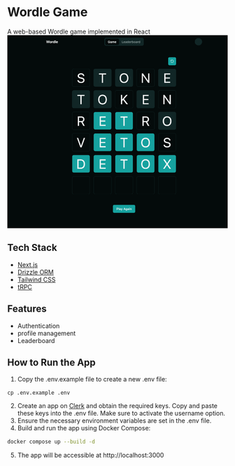 # Wordle Game
A web-based Wordle game implemented in React
![](screenshots/image.png)
## Tech Stack
- [Next.js](https://nextjs.org)
- [Drizzle ORM](https://orm.drizzle.team)
- [Tailwind CSS](https://tailwindcss.com)
- [tRPC](https://trpc.io)

## Features
- Authentication
- profile management
- Leaderboard

## How to Run the App
1. Copy the .env.example file to create a new .env file:
```
cp .env.example .env
```
2. Create an app on [Clerk](https://clerk.com) and obtain the required keys. Copy and paste these keys into the .env file. Make sure to activate the username option.
3. Ensure the necessary environment variables are set in the .env file.
4. Build and run the app using Docker Compose:
```bash
docker compose up --build -d
```
5. The app will be accessible at http://localhost:3000
